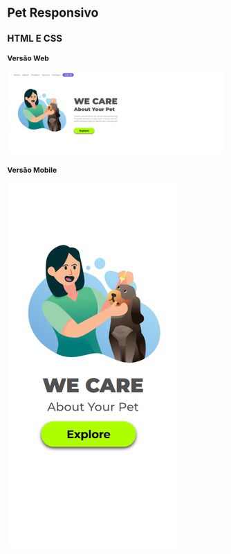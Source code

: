 <h1>Pet Responsivo</h1>
<h2> HTML E CSS</h2>
<h3>Versão Web</h3>
<img src="https://github.com/ArthurZanesco2025/Desafio-Projeto-Pet-CSS---Responsivo/blob/main/Img/PC-%20print.png" alt="pc">
<h3>Versão Mobile</h3>
<img src="https://github.com/ArthurZanesco2025/Desafio-Projeto-Pet-CSS---Responsivo/blob/main/Img/Mobile%20-%20print.png" alt="Mobile">
